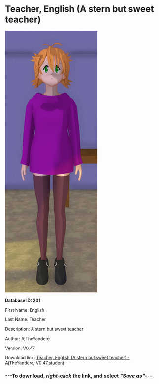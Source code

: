 # Teacher, English (A stern but sweet teacher)

<img src="https://raw.githubusercontent.com/Arbiter1223/Daigaku-Gurashi-Custom-Students/master/Students/Files/Teacher%2C%20English%20(A%20stern%20but%20sweet%20teacher).png" title="Teacher, English (A stern but sweet teacher) - AjTheYandere, V0.47">

**Database ID: 201**

First Name: English

Last Name: Teacher

Description: A stern but sweet teacher

Author: AjTheYandere

Version: V0.47

Download link: <a href="https://raw.githubusercontent.com/Arbiter1223/Daigaku-Gurashi-Custom-Students/master/Students/Files/Teacher%2C%20English%20(A%20stern%20but%20sweet%20teacher)%20-%20AjTheYandere%2C%20V0.47.student">Teacher, English (A stern but sweet teacher) - AjTheYandere, V0.47.student</a>

### ---**To download, _right-click_ the link, and select _"Save as"_**---
